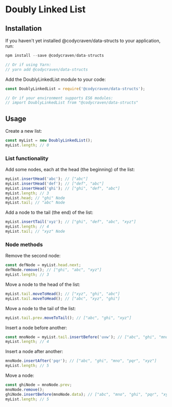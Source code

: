 # Doubly Linked List

## Installation

If you haven't yet installed @codycraven/data-structs to your application, run:

```js
npm install --save @codycraven/data-structs

// Or if using Yarn:
// yarn add @codycraven/data-structs
```

Add the DoublyLinkedList module to your code:

```js
const DoublyLinkedList = require('@codycraven/data-structs');

// Or if your environment supports ES6 modules:
// import DoublyLinkedList from "@codycraven/data-structs"
```

## Usage

Create a new list:

```js
const myList = new DoublyLinkedList();
myList.length; // 0
```

### List functionality

Add some nodes, each at the head (the beginning) of the list:

```js
myList.insertHead('abc'); // ["abc"]
myList.insertHead('def'); // ["def", "abc"]
myList.insertHead('ghi'); // ["ghi", "def", "abc"]
myList.length; // 3
myList.head; // "ghi" Node
myList.tail; // "abc" Node
```

Add a node to the tail (the end) of the list:

```js
myList.insertTail('xyz'); // ["ghi", "def", "abc", "xyz"]
myList.length; // 4
myList.tail; // "xyz" Node
```

### Node methods

Remove the second node:

```js
const defNode = myList.head.next;
defNode.remove(); // ["ghi", "abc", "xyz"]
myList.length; // 3
```

Move a node to the head of the list:

```js
myList.tail.moveToHead(); // ["xyz", "ghi", "abc"]
myList.tail.moveToHead(); // ["abc", "xyz", "ghi"]
```

Move a node to the tail of the list:

```js
myList.tail.prev.moveToTail(); // ["abc", "ghi", "xyz"]
```

Insert a node before another:

```js
const mnoNode = myList.tail.insertBefore('uvw'); // ["abc", "ghi", "mno", "xyz"]
myList.length; // 4
```

Insert a node after another:

```js
mnoNode.insertAfter('pqr'); // ["abc", "ghi", "mno", "pqr", "xyz"]
myList.length; // 5
```

Move a node:

```js
const ghiNode = mnoNode.prev;
mnoNode.remove();
ghiNode.insertBefore(mnoNode.data); // ["abc", "mno", "ghi", "pqr", "xyz"]
myList.length; // 5
```
